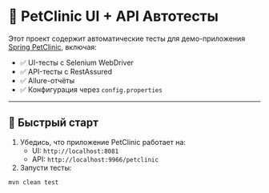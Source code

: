# 🧪 PetClinic UI + API Автотесты

Этот проект содержит автоматические тесты для демо-приложения [Spring PetClinic](https://github.com/spring-projects/spring-petclinic), включая:

- ✅ UI-тесты с Selenium WebDriver
- ✅ API-тесты с RestAssured
- ✅ Allure-отчёты
- ✅ Конфигурация через `config.properties`

---

## 🚀 Быстрый старт

1. Убедись, что приложение PetClinic работает на:
    - UI: `http://localhost:8081`
    - API: `http://localhost:9966/petclinic`
2. Запусти тесты:

```bash
mvn clean test
